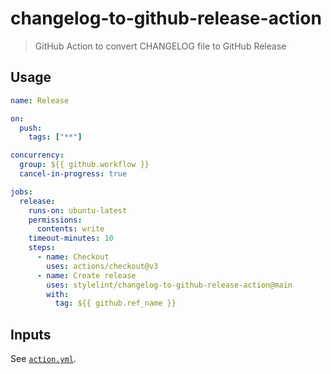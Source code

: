 # changelog-to-github-release-action

> GitHub Action to convert CHANGELOG file to GitHub Release

## Usage

```yaml
name: Release

on:
  push:
    tags: ["**"]

concurrency:
  group: ${{ github.workflow }}
  cancel-in-progress: true

jobs:
  release:
    runs-on: ubuntu-latest
    permissions:
      contents: write
    timeout-minutes: 10
    steps:
      - name: Checkout
        uses: actions/checkout@v3
      - name: Create release
        uses: stylelint/changelog-to-github-release-action@main
        with:
          tag: ${{ github.ref_name }}
```

## Inputs

See [`action.yml`](action.yml).

